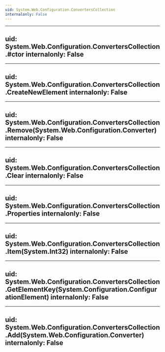 ```yaml
---
uid: System.Web.Configuration.ConvertersCollection
internalonly: False
---
```


---
uid: System.Web.Configuration.ConvertersCollection.#ctor
internalonly: False
---

---
uid: System.Web.Configuration.ConvertersCollection.CreateNewElement
internalonly: False
---

---
uid: System.Web.Configuration.ConvertersCollection.Remove(System.Web.Configuration.Converter)
internalonly: False
---

---
uid: System.Web.Configuration.ConvertersCollection.Clear
internalonly: False
---

---
uid: System.Web.Configuration.ConvertersCollection.Properties
internalonly: False
---

---
uid: System.Web.Configuration.ConvertersCollection.Item(System.Int32)
internalonly: False
---

---
uid: System.Web.Configuration.ConvertersCollection.GetElementKey(System.Configuration.ConfigurationElement)
internalonly: False
---

---
uid: System.Web.Configuration.ConvertersCollection.Add(System.Web.Configuration.Converter)
internalonly: False
---
